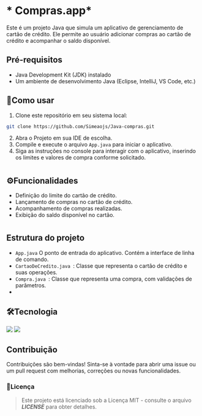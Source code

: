 # * Compras.app*

Este é um projeto Java que simula um aplicativo de gerenciamento de cartão de crédito. Ele permite ao usuário adicionar compras ao cartão de crédito e acompanhar o saldo disponível.

## Pré-requisitos

- Java Development Kit (JDK) instalado
- Um ambiente de desenvolvimento Java (Eclipse, IntelliJ, VS Code, etc.)

## 🔧Como usar

1. Clone este repositório em seu sistema local:

```bash
git clone https://github.com/Simeaojs/Java-compras.git
```
2. Abra o Projeto em sua IDE de escolha.
3. Compile e execute o arquivo `App.java` para iniciar o aplicativo.
4. Siga as instruções no console para interagir com o aplicativo, inserindo os limites e valores de compra conforme solicitado.

#

## ⚙Funcionalidades 

+ Definição do limite do cartão de crédito.
+ Lançamento de compras no cartão de crédito.
+ Acompanhamento de compras realizadas.
+ Exibição do saldo disponível no cartão.

#
## Estrutura do projeto

+ `App.java` O ponto de entrada do aplicativo. Contém a interface de linha de comando.
+  `CartaoDeCredito.java `: Classe que representa o cartão de crédito e suas operações.
+  `Compra.java `: Classe que representa uma compra, com validações de parâmetros.
+  

## 🛠Tecnologia
[![](https://img.shields.io/badge/Java-ED8B00?style=for-the-badge&logo=openjdk&logoColor=white)]() 
[![](https://img.shields.io/badge/Visual_Studio_Code-0078D4?style=for-the-badge&logo=visual%20studio%20code&logoColor=white)]() 

 ## Contribuição

Contribuições são bem-vindas! Sinta-se à vontade para abrir uma issue ou um pull request com melhorias, correções ou novas funcionalidades.

### 📝Licença 

> Este projeto está licenciado sob a Licença MIT - consulte o arquivo  ***LICENSE***  para obter detalhes.

